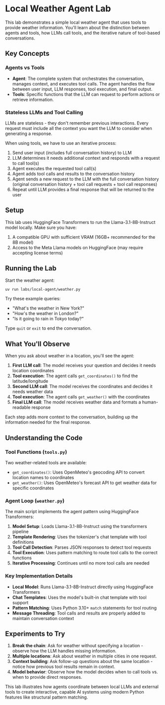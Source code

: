 # Local Weather Agent Lab

This lab demonstrates a simple local weather agent that uses tools to provide weather information. You'll learn about the distinction between agents and tools, how LLMs call tools, and the iterative nature of tool-based conversations.

## Key Concepts

### Agents vs Tools

- **Agent**: The complete system that orchestrates the conversation, manages context, and executes tool calls. The agent handles the flow between user input, LLM responses, tool execution, and final output.
- **Tools**: Specific functions that the LLM can request to perform actions or retrieve information.

### Stateless LLMs and Tool Calling

LLMs are stateless - they don't remember previous interactions. Every request must include all the context you want the LLM to consider when generating a response.

When using tools, we have to use an iterative process:

1. Send user input (includes full conversation history) to LLM
2. LLM determines it needs additional context and responds with a request to call tool(s)
3. Agent executes the requested tool call(s)
4. Agent adds tool calls and results to the conversation history
5. Agent sends a new request to the LLM with the full conversation history (original conversation history + tool call requests + tool call responses)
6. Repeat until LLM provides a final response that will be returned to the user

## Setup

This lab uses HuggingFace Transformers to run the Llama-3.1-8B-Instruct model locally. Make sure you have:

1. A compatible GPU with sufficient VRAM (16GB+ recommended for the 8B model)
2. Access to the Meta Llama models on HuggingFace (may require accepting license terms)

## Running the Lab

Start the weather agent:

```bash
uv run labs/local-agent/weather.py
```

Try these example queries:

- "What's the weather in New York?"
- "How's the weather in London?"
- "Is it going to rain in Tokyo today?"

Type `quit` or `exit` to end the conversation.

## What You'll Observe

When you ask about weather in a location, you'll see the agent:

1. **First LLM call**: The model receives your question and decides it needs location coordinates
2. **Tool execution**: The agent calls `get_coordinates()` to find the latitude/longitude
3. **Second LLM call**: The model receives the coordinates and decides it needs weather data
4. **Tool execution**: The agent calls `get_weather()` with the coordinates
5. **Final LLM call**: The model receives weather data and formats a human-readable response

Each step adds more context to the conversation, building up the information needed for the final response.

## Understanding the Code

### Tool Functions (`tools.py`)

Two weather-related tools are available:

- `get_coordinates()`: Uses OpenMeteo's geocoding API to convert location names to coordinates
- `get_weather()`: Uses OpenMeteo's forecast API to get weather data for specific coordinates

### Agent Loop (`weather.py`)

The main script implements the agent pattern using HuggingFace Transformers:

1. **Model Setup**: Loads Llama-3.1-8B-Instruct using the transformers pipeline
2. **Template Rendering**: Uses the tokenizer's chat template with tool definitions
3. **Tool Call Detection**: Parses JSON responses to detect tool requests
4. **Tool Execution**: Uses pattern matching to route tool calls to the correct functions
5. **Iterative Processing**: Continues until no more tool calls are needed

### Key Implementation Details

- **Local Model**: Runs Llama-3.1-8B-Instruct directly using HuggingFace Transformers
- **Chat Templates**: Uses the model's built-in chat template with tool support
- **Pattern Matching**: Uses Python 3.10+ `match` statements for tool routing
- **Message Threading**: Tool calls and results are properly added to maintain conversation context

## Experiments to Try

1. **Break the chain**: Ask for weather without specifying a location - observe how the LLM handles missing information.
2. **Multiple locations**: Ask about weather in multiple cities in one request.
3. **Context building**: Ask follow-up questions about the same location - notice how previous tool results remain in context.
4. **Model behavior**: Observe how the model decides when to call tools vs. when to provide direct responses.

This lab illustrates how agents coordinate between local LLMs and external tools to create interactive, capable AI systems using modern Python features like structural pattern matching.
